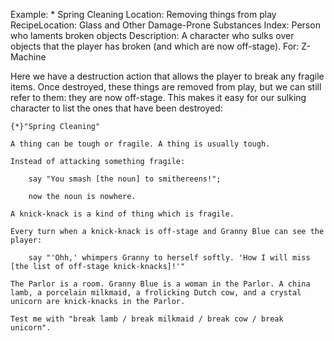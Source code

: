 Example: * Spring Cleaning
Location: Removing things from play
RecipeLocation: Glass and Other Damage-Prone Substances
Index: Person who laments broken objects
Description: A character who sulks over objects that the player has broken (and which are now off-stage).
For: Z-Machine

  
Here we have a destruction action that allows the player to break any fragile items. Once destroyed, these things are removed from play, but we can still refer to them: they are now off-stage. This makes it easy for our sulking character to list the ones that have been destroyed:

  

``` inform7
{*}"Spring Cleaning"

A thing can be tough or fragile. A thing is usually tough.

Instead of attacking something fragile:

	say "You smash [the noun] to smithereens!";

	now the noun is nowhere.

A knick-knack is a kind of thing which is fragile.

Every turn when a knick-knack is off-stage and Granny Blue can see the player:

	say "'Ohh,' whimpers Granny to herself softly. 'How I will miss [the list of off-stage knick-knacks]!'"

The Parlor is a room. Granny Blue is a woman in the Parlor. A china lamb, a porcelain milkmaid, a frolicking Dutch cow, and a crystal unicorn are knick-knacks in the Parlor.

Test me with "break lamb / break milkmaid / break cow / break unicorn".
```

